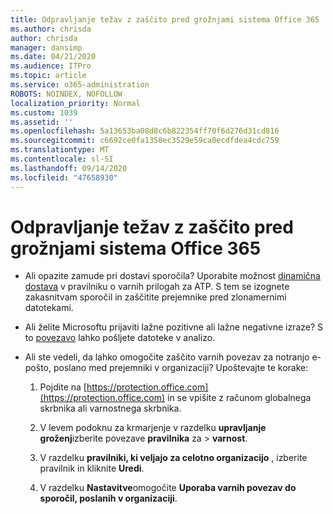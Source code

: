 ```yaml
---
title: Odpravljanje težav z zaščito pred grožnjami sistema Office 365
ms.author: chrisda
author: chrisda
manager: dansimp
ms.date: 04/21/2020
ms.audience: ITPro
ms.topic: article
ms.service: o365-administration
ROBOTS: NOINDEX, NOFOLLOW
localization_priority: Normal
ms.custom: 1039
ms.assetid: ''
ms.openlocfilehash: 5a13653ba08d8c6b822354ff70f6d276d31cd816
ms.sourcegitcommit: c6692ce0fa1358ec3529e59ca0ecdfdea4cdc759
ms.translationtype: MT
ms.contentlocale: sl-SI
ms.lasthandoff: 09/14/2020
ms.locfileid: "47658930"
---
```

# <a name="troubleshooting-office-365-advanced-threat-protection"></a>Odpravljanje težav z zaščito pred grožnjami sistema Office 365

- Ali opazite zamude pri dostavi sporočila? Uporabite možnost [dinamična dostava](https://docs.microsoft.com/microsoft-365/security/office-365-security/dynamic-delivery-and-previewing) v pravilniku o varnih prilogah za ATP. S tem se izognete zakasnitvam sporočil in zaščitite prejemnike pred zlonamernimi datotekami.

- Ali želite Microsoftu prijaviti lažne pozitivne ali lažne negativne izraze? S to [povezavo](https://www.microsoft.com/wdsi/filesubmission/) lahko pošljete datoteke v analizo.

- Ali ste vedeli, da lahko omogočite zaščito varnih povezav za notranjo e-pošto, poslano med prejemniki v organizaciji? Upoštevajte te korake:

  1. Pojdite na [https://protection.office.com](https://protection.office.com) in se vpišite z računom globalnega skrbnika ali varnostnega skrbnika.

  2. V levem podoknu za krmarjenje v razdelku **upravljanje groženj**izberite povezave **pravilnika** za \> **varnost**.

  3. V razdelku **pravilniki, ki veljajo za celotno organizacijo** , izberite pravilnik in kliknite **Uredi**.

  4. V razdelku **Nastavitve**omogočite **Uporaba varnih povezav do sporočil, poslanih v organizaciji**.
